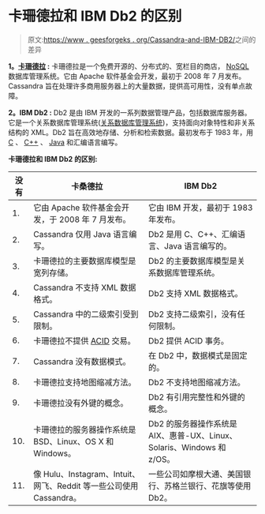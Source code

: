 # 卡珊德拉和 IBM Db2 的区别

> 原文:[https://www . geesforgeks . org/Cassandra-and-IBM-DB2/](https://www.geeksforgeeks.org/difference-between-cassandra-and-ibm-db2/)之间的差异

**1。[卡珊德拉](https://www.geeksforgeeks.org/apache-cassandra-nosql-database/) :**
卡珊德拉是一个免费开源的、分布式的、宽栏目的商店， [NoSQL](https://www.geeksforgeeks.org/introduction-to-nosql/) 数据库管理系统。它由 Apache 软件基金会开发，最初于 2008 年 7 月发布。Cassandra 旨在处理许多商用服务器上的大量数据，提供高可用性，没有单点故障。

**2。IBM Db2 :**
Db2 是由 IBM 开发的一系列数据管理产品，包括数据库服务器。它是一个关系数据库管理系统([关系数据库管理系统](https://www.geeksforgeeks.org/rdbms-architecture/))，支持面向对象特性和非关系结构的 XML。Db2 旨在高效地存储、分析和检索数据。最初发布于 1983 年，用 [C](https://www.geeksforgeeks.org/c-programming-language/) 、 [C++](https://www.geeksforgeeks.org/c-plus-plus/) 、 [Java](https://www.geeksforgeeks.org/java/) 和汇编语言编写。

**卡珊德拉和 IBM Db2 的区别:**

<center>

| 没有 | 卡桑德拉 | IBM Db2 |
| --- | --- | --- |
| 1. | 它由 Apache 软件基金会开发，于 2008 年 7 月发布。 | 它由 IBM 开发，最初于 1983 年发布。 |
| 2. | Cassandra 仅用 Java 语言编写。 | Db2 是用 C、C++、汇编语言、Java 语言编写的。 |
| 3. | 卡珊德拉的主要数据库模型是宽列存储。 | Db2 的主要数据库模型是关系数据库管理系统。 |
| 4. | Cassandra 不支持 XML 数据格式。 | Db2 支持 XML 数据格式。 |
| 5. | Cassandra 中的二级索引受到限制。 | Db2 支持二级索引，没有任何限制。 |
| 6. | 卡珊德拉不提供 [ACID](https://www.geeksforgeeks.org/acid-properties-in-dbms/) 交易。 | Db2 提供 ACID 事务。 |
| 7. | Cassandra 没有数据模式。 | 在 Db2 中，数据模式是固定的。 |
| 8. | 卡珊德拉支持地图缩减方法。 | Db2 不支持地图缩减方法。 |
| 9. | 卡珊德拉没有外键的概念。 | Db2 有引用完整性和外键的概念。 |
| 10. | 卡珊德拉的服务器操作系统是 BSD、Linux、OS X 和 Windows。 | Db2 的服务器操作系统是 AIX、惠普-UX、Linux、Solaris、Windows 和 z/OS。 |
| 11. | 像 Hulu、Instagram、Intuit、网飞、Reddit 等一些公司使用 Cassandra。 | 一些公司如摩根大通、美国银行、苏格兰银行、花旗等使用 Db2。 |

</center>